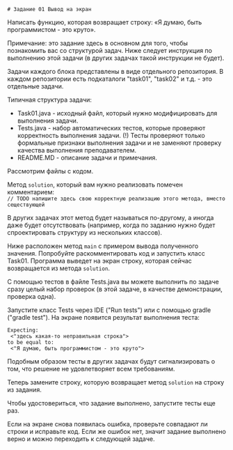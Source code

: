     # Задание 01 Вывод на экран

Написать функцию, которая возвращает строку: «Я думаю, быть программистом - это круто».

Примечание:
это задание здесь в основном для того, чтобы познакомить вас со структурой задач.
Ниже следует инструкция по выполнению этой задачи (в других задачах такой инструкции не будет).

Задачи каждого блока представлены в виде отдельного репозитория.
В каждом репозитории есть подкаталоги "task01", "task02" и т.д. - это отдельные задачи.

Типичная структура задачи:
* Task01.java - исходный файл, который нужно модифицировать для выполнения задачи.
* Tests.java - набор автоматических тестов, которые проверяют корректность выполнения задачи. (!) Тесты проверяют только формальные признаки выполнения задачи и не заменяют проверку качества выполнения преподавателем.
* README.MD - описание задачи и примечания.

Рассмотрим файлы с кодом.

Метод `solution`, который вам нужно реализовать помечен комментарием: \
`// TODO напишите здесь свою корректную реализацию этого метода, вместо сеществующей`

В других задачах этот метод будет называться по-другому, а иногда даже будет отсутствовать
(например, когда по заданию нужно будет спроектировать структуру из нескольких классов).

Ниже расположен метод `main` с примером вывода полученного значения.
Попробуйте раскомментировать код и запустить класс Task01.
Программа выведет на экран строку, которая сейчас возвращается из метода `solution`.

С помощью тестов в файле Tests.java вы можете выполнить по задаче сразу целый набор проверок
(в этой задаче, в качестве демонстрации, проверка одна).

Запустите класс Tests через IDE ("Run tests") или с помощью gradle ("gradle test").
На экране появится результат выполнения теста:

```
Expecting:
 <"здесь какая-то неправильная строка">
to be equal to:
 <"Я думаю, быть программистом - это круто">
```

Подобным образом тесты в других задачах будут сигнализировать о том, что решение не удовлетворяет всем требованиям.

Теперь замените строку, которую возвращает метод `solution` на строку из задания.

Чтобы удостовериться, что задание выполнено, запустите тесты еще раз.

Если на экране снова появилась ошибка, проверьте совпадают ли строки и исправьте код.
Если же ошибок нет, значит задание выполнено верно и можно переходить к следующей задаче.

